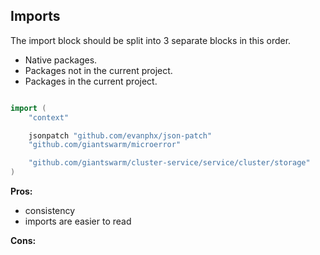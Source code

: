 ## Imports

The import block should be split into 3 separate blocks in this order.

- Native packages.
- Packages not in the current project.
- Packages in the current project.

```go

import (
	"context"

	jsonpatch "github.com/evanphx/json-patch"
	"github.com/giantswarm/microerror"

	"github.com/giantswarm/cluster-service/service/cluster/storage"
)
```

**Pros:**

- consistency
- imports are easier to read

**Cons:**
